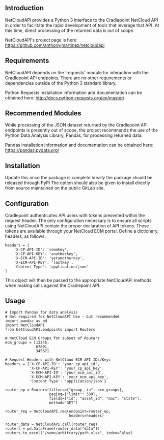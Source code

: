 ## Introduction

NetCloudAPI provides a Python 3 interface to the Cradlepoint NetCloud API
in order to facilitate the rapid development of tools that leverage
that API. At this time, direct processing of the returned data is out of scope.

NetCloudAPI's project page is here:
https://github.com/anthonyjmartinez/netcloudapi


## Requirements

NetCloudAPI depends on the 'requests' module for interaction with the
Cradlepoint API endpoints. There are no other requirements or dependencies
outside of the Python 3 standard library.

Python Requests installation information and documentation can be obtained
here: http://docs.python-requests.org/en/master/


## Recommended Modules

While processing of the JSON dataset returned by the Cradlepoint API endpoints
is presently out of scope, the project recommends the use of the Python Data
Analysis Library, Pandas, for processing returned data.

Pandas installation information and documentation can be obtained here:
https://pandas.pydata.org/


## Installation

Update this once the package is complete
Ideally the package should be released through PyPi
The option should also be given to install directly from source maintained
on the public GitLab site.


## Configuration

Cradlepoint authenticates API users with tokens presented within the request
header. The only configuration necessary is to ensure all scripts using
NetCloudAPI contain the proper declaration of API tokens. These tokens are
available through your NetCloud ECM portal. Define a dictionary, headers, as
follows:

    headers = {
        'X-CP-API-ID': 'somekey',
        'X-CP-API-KEY': 'anotherkey',
        'X-ECM-API-ID': 'yetanotherkey',
        'X-ECM-API-KEY': 'lastkey',
        'Content-Type': 'application/json'
    }

This object will then be passed to the appropriate NetCloudAPI methods when
making calls against the Cradlepoint API.

## Usage

    # Import Pandas for data analysis
    # Not required for NetCloudAPI Use - but recommended
    import pandas as pd
    import NetCloudAPI
    from NetCloudAPI.endpoints import Routers

    # NetCloud ECM Groups for subset of Routers
    ecm_groups = [12345,
                  67891,
                  34567]

    # Request Headers with NetCloud ECM API IDs/Keys
    headers = {'X-CP-API-ID': 'your_cp_api_id',
               'X-CP-API-KEY': 'your_cp_api_key',
               'X-ECM-API-ID': 'your_ecm_api_id',
               'X-ECM-API-KEY': 'your_ecm_api_key',
               'Content-Type': 'application/json'}

    router_ep = Routers(filters={"group__in": ecm_groups},
                        paging={"limit": 500},
                        fields=["id", "asset_id", "mac", "state"],
                        method="GET")

    router_req = NetCloudAPI.req(endpoint=router_ep,
                                 headers=headers)

    router_data = NetCloudAPI.call(router_req)
    routers = pd.DataFrame(router_data["data"])
    routers.to_excel("/some/arbitrary/path.xlsx", index=False)
